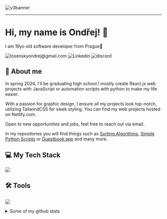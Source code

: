 ![v3banner](https://github.com/OndrejLosensky/OndrejLosensky/assets/127244546/e3782768-0e5a-4c72-97be-6d8c3eab12fa)

---
# Hi, my name is Ondřej! 👋 

I am 19yo old software developer from Prague📌

![losenskyondrej@gmail.com](https://img.shields.io/badge/losenskyondrej@gmail.com-red?style=flat&logo=gmail&logoColor=white)
![Linkedin](https://img.shields.io/badge/Linkedin-blue?style=flat&logo=linkedin&logoColor=white)
![discord](https://img.shields.io/badge/discord-purple?style=flat&logo=discord&logoColor=white)



## 💬 About me
In spring 2024, I'll be graduating high school.I mostly create React.js web projects with JavaScript or automation scripts with python to make my life easier.

With a passion for graphic design, I ensure all my projects look top-notch, utilizing TailwindCSS for sleek styling. You can find my web projects hosted on Netlify.com.

Open to new opportunities and jobs, feel free to reach out via email.



In my repositories you will find things such as [Sorting Algorithms](https://github.com/OndrejLosensky/sorting-algorithms), [Simple Python Scripts](https://github.com/OndrejLosensky/python-scripts-simple) or [Guestbook app](https://github.com/OndrejLosensky/guestbook-app) and many more.



##  💻 My Tech Stack
  <div>
      <p>
        <a href="https://skillicons.dev">
          <img src="https://skillicons.dev/icons?i=html,css,js,react,tailwind,bootstrap,vite,php,cs,python,swift,nodejs,mysql,bash,npm" />
        </a>
      </p>
  </div>

###

## 🛠 Tools

###

<div>
      <p>
        <a href="https://skillicons.dev">
          <img src="https://skillicons.dev/icons?i=vscode,visualstudio,photoshop,illustrator,figma,git,github,docker,wordpress,stackoverflow,postman" />
        </a>
      </p>
  </div>
  


<details>
  <summary>Some of my github stats</summary>
  
</details>
